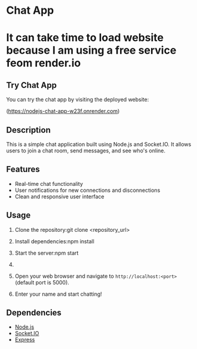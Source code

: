 # Chat App
# It can take time to load website because I am using a free service feom render.io


## Try Chat App

You can try the chat app by visiting the deployed website:

(https://nodejs-chat-app-w23f.onrender.com)

## Description

This is a simple chat application built using Node.js and Socket.IO. It allows users to join a chat room, send messages, and see who's online.

## Features

- Real-time chat functionality
- User notifications for new connections and disconnections
- Clean and responsive user interface

## Usage

1. Clone the repository:git clone <repository_url>

2. Install dependencies:npm install
3. Start the server:npm start
4. 
4. Open your web browser and navigate to `http://localhost:<port>` (default port is 5000).

5. Enter your name and start chatting!

## Dependencies

- [Node.js](https://nodejs.org/)
- [Socket.IO](https://socket.io/)
- [Express](https://expressjs.com/)




